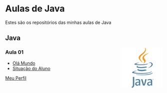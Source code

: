 # Aulas de Java
Estes são os repositórios das minhas aulas de Java


## Java

<img align="right" src="img/java.png" width="130">

### Aula 01
* [Olá Mundo](https://github.com/phStefen/aulas-java/tree/master/projetos/html/aula-01/OlaMundo)
* [Situação do Aluno](https://github.com/phStefen/aulas-java/tree/master/projetos/html/aula-01/SituacaoAluno)

[Meu Perfil](http://phstefen.github.io/)
